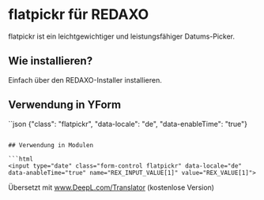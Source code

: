 # flatpickr für REDAXO

flatpickr ist ein leichtgewichtiger und leistungsfähiger Datums-Picker.

## Wie installieren?

Einfach über den REDAXO-Installer installieren.

## Verwendung in YForm

``json
{"class": "flatpickr", "data-locale": "de", "data-enableTime": "true"}
```

## Verwendung in Modulen

```html
<input type="date" class="form-control flatpickr" data-locale="de" data-anableTime="true" name="REX_INPUT_VALUE[1]" value="REX_VALUE[1]">
```

Übersetzt mit www.DeepL.com/Translator (kostenlose Version)
